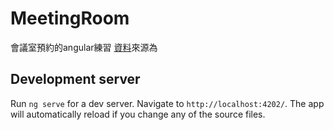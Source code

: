 # MeetingRoom

會議室預約的angular練習
[資料](https://github.com/les269/meetingBackend)來源為

## Development server

Run `ng serve` for a dev server. Navigate to `http://localhost:4202/`. The app will automatically reload if you change any of the source files.

